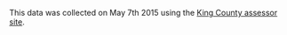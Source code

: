 This data was collected on May 7th 2015 using the [King County assessor site](http://www.kingcounty.gov/depts/assessor.aspx).

